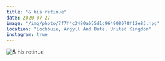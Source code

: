 ```yaml
---
title: "& his retinue"
date: 2020-07-27
image: "/img/photo/7f7f4c3480a655d1c964908078f12e83.jpg"
location: "Lochbuie, Argyll And Bute, United Kingdom"
instagram: true
---
```


![& his retinue](/img/photo/7f7f4c3480a655d1c964908078f12e83.jpg)
